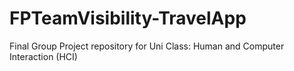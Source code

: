 # FPTeamVisibility-TravelApp
Final Group Project repository for Uni Class: Human and Computer Interaction (HCI)
